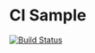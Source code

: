 # CI Sample

[![Build Status](https://travis-ci.org/neuront/ci-sample.svg?branch=master)](https://travis-ci.org/neuront/ci-sample)
